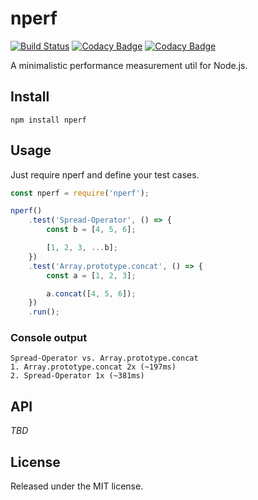 # nperf

[![Build Status](https://travis-ci.org/spanitz/nperf.svg?branch=master)](https://travis-ci.org/spanitz/nperf) [![Codacy Badge](https://api.codacy.com/project/badge/Coverage/a004b606bba04b23b49cffdbdbaa87fd)](https://www.codacy.com/app/info_75/nperf?utm_source=github.com&amp;utm_medium=referral&amp;utm_content=spanitz/nperf&amp;utm_campaign=Badge_Coverage) [![Codacy Badge](https://api.codacy.com/project/badge/Grade/a004b606bba04b23b49cffdbdbaa87fd)](https://www.codacy.com/app/info_75/nperf?utm_source=github.com&amp;utm_medium=referral&amp;utm_content=spanitz/nperf&amp;utm_campaign=Badge_Grade)

A minimalistic performance measurement util for Node.js.

## Install
```
npm install nperf
```

## Usage
Just require nperf and define your test cases.

```javascript
const nperf = require('nperf');

nperf()
    .test('Spread-Operator', () => {
        const b = [4, 5, 6];

        [1, 2, 3, ...b];
    })
    .test('Array.prototype.concat', () => {
        const a = [1, 2, 3];

        a.concat([4, 5, 6]);
    })
    .run();
```

### Console output
```
Spread-Operator vs. Array.prototype.concat
1. Array.prototype.concat 2x (~197ms)
2. Spread-Operator 1x (~381ms)
```

## API
_TBD_

## License

Released under the MIT license.
